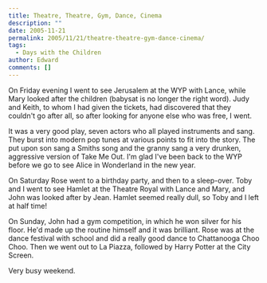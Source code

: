 ```yaml
---
title: Theatre, Theatre, Gym, Dance, Cinema
description: ""
date: 2005-11-21
permalink: 2005/11/21/theatre-theatre-gym-dance-cinema/
tags:
  - Days with the Children
author: Edward
comments: []
---
```


On Friday evening I went to see Jerusalem at the WYP with Lance, while
Mary looked after the children (babysat is no longer the right word).
Judy and Keith, to whom I had given the tickets, had discovered that
they couldn\'t go after all, so after looking for anyone else who was
free, I went.

It was a very good play, seven actors who all played instruments and
sang. They burst into modern pop tunes at various points to fit into the
story. The put upon son sang a Smiths song and the granny sang a very
drunken, aggressive version of Take Me Out. I\'m glad I\'ve been back to
the WYP before we go to see Alice in Wonderland in the new year.

On Saturday Rose went to a birthday party, and then to a sleep-over.
Toby and I went to see Hamlet at the Theatre Royal with Lance and Mary,
and John was looked after by Jean. Hamlet seemed really dull, so Toby
and I left at half time!

On Sunday, John had a gym competition, in which he won silver for his
floor. He\'d made up the routine himself and it was brilliant. Rose was
at the dance festival with school and did a really good dance to
Chattanooga Choo Choo. Then we went out to La Piazza, followed by Harry
Potter at the City Screen.

Very busy weekend.


